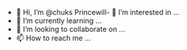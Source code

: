 - 👋 Hi, I’m @chuks Princewill- 👀 I’m interested in ...
- 🌱 I’m currently learning ...
- 💞️ I’m looking to collaborate on ...
- 📫 How to reach me ...

<!---
chuks Princewill/ chuksUmA is a ✨ special ✨ repository because its `README.md` (this file) appears on your GitHub profile.
You can click the Preview link to take a look at your changes.
--->
